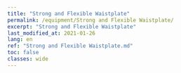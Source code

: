 ```yaml
---
title: "Strong and Flexible Waistplate"
permalink: /equipment/Strong and Flexible Waistplate/
excerpt: "Strong and Flexible Waistplate"
last_modified_at: 2021-01-26
lang: en
ref: "Strong and Flexible Waistplate.md"
toc: false
classes: wide
---
```


